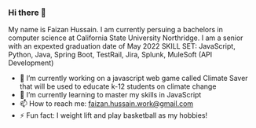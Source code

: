 ### Hi there 👋 
My name is Faizan Hussain. I am currently persuing a bachelors in computer science at California State University Northridge. I am a senior with an expexted graduation date of May 2022
SKILL SET: JavaScript, Python, Java, Spring Boot, TestRail, Jira, Splunk, MuleSoft (API Development)
- 🔭 I’m currently working on a javascript web game called Climate Saver that will be used to educate k-12 students on climate change
- 🌱 I’m currently learning to master my skills in JavaScript
- 📫 How to reach me: faizan.hussain.work@gmail.com
- ⚡ Fun fact: I weight lift and play basketball as my hobbies!

